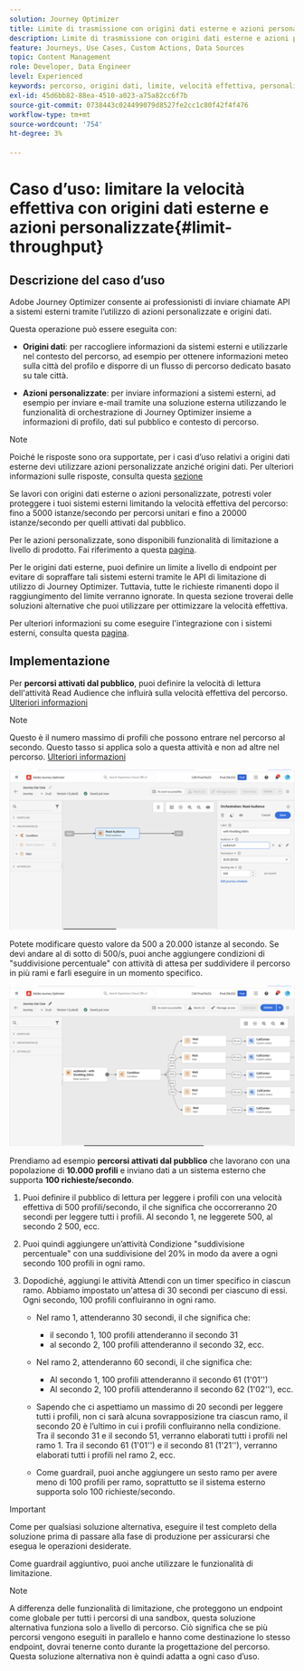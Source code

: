 ```yaml
---
solution: Journey Optimizer
title: Limite di trasmissione con origini dati esterne e azioni personalizzate
description: Limite di trasmissione con origini dati esterne e azioni personalizzate
feature: Journeys, Use Cases, Custom Actions, Data Sources
topic: Content Management
role: Developer, Data Engineer
level: Experienced
keywords: percorso, origini dati, limite, velocità effettiva, personalizzato, azioni
exl-id: 45d6bb82-88ea-4510-a023-a75a82cc6f7b
source-git-commit: 0738443c024499079d8527fe2cc1c80f42f4f476
workflow-type: tm+mt
source-wordcount: '754'
ht-degree: 3%

---
```


# Caso d’uso: limitare la velocità effettiva con origini dati esterne e azioni personalizzate{#limit-throughput}

## Descrizione del caso d’uso

Adobe Journey Optimizer consente ai professionisti di inviare chiamate API a sistemi esterni tramite l’utilizzo di azioni personalizzate e origini dati.

Questa operazione può essere eseguita con:

* **Origini dati**: per raccogliere informazioni da sistemi esterni e utilizzarle nel contesto del percorso, ad esempio per ottenere informazioni meteo sulla città del profilo e disporre di un flusso di percorso dedicato basato su tale città.

* **Azioni personalizzate**: per inviare informazioni a sistemi esterni, ad esempio per inviare e-mail tramite una soluzione esterna utilizzando le funzionalità di orchestrazione di Journey Optimizer insieme a informazioni di profilo, dati sul pubblico e contesto di percorso.

>[!NOTE]
>
>Poiché le risposte sono ora supportate, per i casi d’uso relativi a origini dati esterne devi utilizzare azioni personalizzate anziché origini dati. Per ulteriori informazioni sulle risposte, consulta questa [sezione](../action/action-response.md)

Se lavori con origini dati esterne o azioni personalizzate, potresti voler proteggere i tuoi sistemi esterni limitando la velocità effettiva del percorso: fino a 5000 istanze/secondo per percorsi unitari e fino a 20000 istanze/secondo per quelli attivati dal pubblico.

Per le azioni personalizzate, sono disponibili funzionalità di limitazione a livello di prodotto. Fai riferimento a questa [pagina](../configuration/external-systems.md#capping).

Per le origini dati esterne, puoi definire un limite a livello di endpoint per evitare di sopraffare tali sistemi esterni tramite le API di limitazione di utilizzo di Journey Optimizer. Tuttavia, tutte le richieste rimanenti dopo il raggiungimento del limite verranno ignorate. In questa sezione troverai delle soluzioni alternative che puoi utilizzare per ottimizzare la velocità effettiva.

Per ulteriori informazioni su come eseguire l&#39;integrazione con i sistemi esterni, consulta questa [pagina](../configuration/external-systems.md).

## Implementazione

Per **percorsi attivati dal pubblico**, puoi definire la velocità di lettura dell&#39;attività Read Audience che influirà sulla velocità effettiva del percorso. [Ulteriori informazioni](../building-journeys/read-audience.md)

>[!NOTE]
>
> Questo è il numero massimo di profili che possono entrare nel percorso al secondo. Questo tasso si applica solo a questa attività e non ad altre nel percorso. [Ulteriori informazioni](../building-journeys/read-audience.md)


![](assets/limit-throughput-1.png)

Potete modificare questo valore da 500 a 20.000 istanze al secondo. Se devi andare al di sotto di 500/s, puoi anche aggiungere condizioni di &quot;suddivisione percentuale&quot; con attività di attesa per suddividere il percorso in più rami e farli eseguire in un momento specifico.

![](assets/limit-throughput-2.png)

Prendiamo ad esempio **percorsi attivati dal pubblico** che lavorano con una popolazione di **10.000 profili** e inviano dati a un sistema esterno che supporta **100 richieste/secondo**.

1. Puoi definire il pubblico di lettura per leggere i profili con una velocità effettiva di 500 profili/secondo, il che significa che occorreranno 20 secondi per leggere tutti i profili. Al secondo 1, ne leggerete 500, al secondo 2 500, ecc.

1. Puoi quindi aggiungere un’attività Condizione &quot;suddivisione percentuale&quot; con una suddivisione del 20% in modo da avere a ogni secondo 100 profili in ogni ramo.

1. Dopodiché, aggiungi le attività Attendi con un timer specifico in ciascun ramo. Abbiamo impostato un&#39;attesa di 30 secondi per ciascuno di essi. Ogni secondo, 100 profili confluiranno in ogni ramo.

   * Nel ramo 1, attenderanno 30 secondi, il che significa che:
      * il secondo 1, 100 profili attenderanno il secondo 31
      * al secondo 2, 100 profili attenderanno il secondo 32, ecc.

   * Nel ramo 2, attenderanno 60 secondi, il che significa che:
      * Al secondo 1, 100 profili attenderanno il secondo 61 (1&#39;01&#39;&#39;)
      * Al secondo 2, 100 profili attenderanno il secondo 62 (1&#39;02&#39;&#39;), ecc.

   * Sapendo che ci aspettiamo un massimo di 20 secondi per leggere tutti i profili, non ci sarà alcuna sovrapposizione tra ciascun ramo, il secondo 20 è l’ultimo in cui i profili confluiranno nella condizione. Tra il secondo 31 e il secondo 51, verranno elaborati tutti i profili nel ramo 1. Tra il secondo 61 (1&#39;01&#39;&#39;) e il secondo 81 (1&#39;21&#39;&#39;), verranno elaborati tutti i profili nel ramo 2, ecc.

   * Come guardrail, puoi anche aggiungere un sesto ramo per avere meno di 100 profili per ramo, soprattutto se il sistema esterno supporta solo 100 richieste/secondo.

>[!IMPORTANT]
>
>Come per qualsiasi soluzione alternativa, eseguire il test completo della soluzione prima di passare alla fase di produzione per assicurarsi che esegua le operazioni desiderate.

Come guardrail aggiuntivo, puoi anche utilizzare le funzionalità di limitazione.

>[!NOTE]
>
>A differenza delle funzionalità di limitazione, che proteggono un endpoint come globale per tutti i percorsi di una sandbox, questa soluzione alternativa funziona solo a livello di percorso. Ciò significa che se più percorsi vengono eseguiti in parallelo e hanno come destinazione lo stesso endpoint, dovrai tenerne conto durante la progettazione del percorso. Questa soluzione alternativa non è quindi adatta a ogni caso d’uso.
